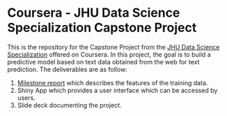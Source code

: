 # Coursera - JHU Data Science Specialization Capstone Project

This is the repository for the Capstone Project from the [JHU Data Science Specialization](https://www.coursera.org/learn/data-science-project) offered on Coursera. In this project, the goal is to build a predictive model based on text data obtained from the web for text prediction. The deliverables are as follow:

1. [Milestone report](https://dillonchewwx.github.io/coursera-jhudatasciencecapstone/MilestoneReport.html) which describes the features of the training data.
2. Shiny App which provides a user interface which can be accessed by users. 
3. Slide deck documenting the project.